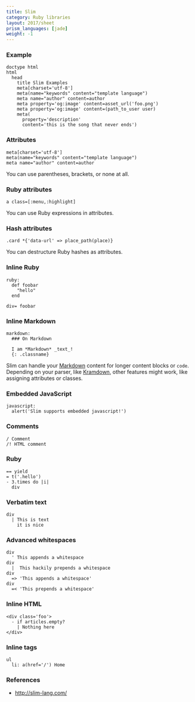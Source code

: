 ```yaml
---
title: Slim
category: Ruby libraries
layout: 2017/sheet
prism_languages: [jade]
weight: -1
---
```


### Example

```jade
doctype html
html
  head
    title Slim Examples
    meta[charset='utf-8']
    meta(name="keywords" content="template language")
    meta name="author" content=author
    meta property='og:image' content=asset_url('foo.png')
    meta property='og:image' content=(path_to_user user)
    meta(
      property='description'
      content='this is the song that never ends')
```

### Attributes

```jade
meta[charset='utf-8']
meta(name="keywords" content="template language")
meta name="author" content=author
```

You can use parentheses, brackets, or none at all.

### Ruby attributes

```jade
a class=[:menu,:highlight]
```

You can use Ruby expressions in attributes.

### Hash attributes

```jade
.card *{'data-url' => place_path(place)}
```

You can destructure Ruby hashes as attributes.

### Inline Ruby

```jade
ruby:
  def foobar
    "hello"
  end

div= foobar
```

### Inline Markdown

```jade
markdown:
  ### On Markdown

  I am *Markdown* _text_!
  {: .classname}
```

Slim can handle your [Markdown](https://daringfireball.net/projects/markdown/syntax) content for longer content blocks or `code`.
Depending on your parser, like [Kramdown](https://kramdown.gettalong.org/quickref.html), other features might work, like assigning attributes or classes.

### Embedded JavaScript

```jade
javascript:
  alert('Slim supports embedded javascript!')
```

### Comments

```jade
/ Comment
/! HTML comment
```

### Ruby

```jade
== yield
= t('.hello')
- 3.times do |i|
  div
```

### Verbatim text

```jade
div
  | This is text
    it is nice
```

### Advanced whitespaces

```jade
div
  ' This appends a whitespace
div
  |  This hackily prepends a whitespace
div
  => 'This appends a whitespace'
div
  =< 'This prepends a whitespace'
```

### Inline HTML

```jade
<div class='foo'>
  - if articles.empty?
    | Nothing here
</div>
```

### Inline tags

```jade
ul
  li: a(href='/') Home
```

### References

-   <http://slim-lang.com/>
